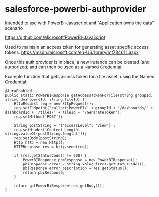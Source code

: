 # salesforce-powerbi-authprovider
Intended to use with PowerBI-Javascript and "Application owns the data" scenario

https://github.com/Microsoft/PowerBI-JavaScript

Used to maintain an access token for generating asset specific access tokens.
https://msdn.microsoft.com/en-US/library/mt784614.aspx

Once this auth provider is in place, a new instance can be created (and authorized) and can then be used as a Named Credential.

Example function that gets access token for a tile asset, using the Named Credential:
```
@AuraEnabled
public static PowerBIResponse getAccessTokenForTile(string groupId, string dashboardId, string tileId) {
    HttpRequest req = new HttpRequest();
    req.setEndpoint('callout:PowerBI/' + groupId + '/dashboards/' + dashboardId + '/tiles/' + tileId + '/GenerateToken');
    req.setMethod('POST');

    String postString = '{"accessLevel": "View"}';
    req.setHeader('Content-Length', string.valueOf(postString.length()));
    req.setBody(postString);
    Http http = new Http();
    HTTPResponse res = http.send(req);

    if (res.getStatusCode() != 200) {
        PowerBIResponse pbiResponse = new PowerBIResponse();
        pbiResponse.error = string.valueOf(res.getStatusCode());
        pbiResponse.error_description = res.getStatus();
        return pbiResponse;
    }

    return getPowerBiResponse(res.getBody());
}
```
